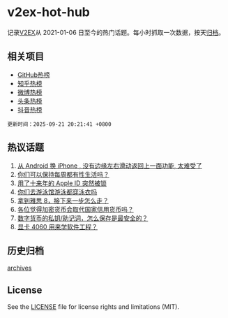 # v2ex-hot-hub

 记录[V2EX](https://www.v2ex.com/)从 2021-01-06 日至今的热门话题。每小时抓取一次数据，按天[归档](archives)。
 
 ## 相关项目

- [GitHub热榜](https://github.com/lonnyzhang423/github-hot-hub)
- [知乎热榜](https://github.com/lonnyzhang423/zhihu-hot-hub)
- [微博热榜](https://github.com/lonnyzhang423/weibo-hot-hub)
- [头条热榜](https://github.com/lonnyzhang423/toutiao-hot-hub)
- [抖音热榜](https://github.com/lonnyzhang423/douyin-hot-hub)


 `更新时间：2025-09-21 20:21:41 +0800`

## 热议话题

1. [从 Android 换 iPhone , 没有边缘左右滑动返回上一面功能, 太难受了](https://www.v2ex.com/t/1160803)
1. [你们可以保持每周都有性生活吗？](https://www.v2ex.com/t/1160811)
1. [用了十来年的 Apple ID 突然被锁](https://www.v2ex.com/t/1160848)
1. [你们去游泳馆游泳都穿泳衣吗](https://www.v2ex.com/t/1160796)
1. [拿到雅思 8，接下来一步怎么走？](https://www.v2ex.com/t/1160762)
1. [各位觉得加密货币会取代国家信用货币吗？](https://www.v2ex.com/t/1160842)
1. [数字货币的私钥/助记词，怎么保存是最安全的？](https://www.v2ex.com/t/1160814)
1. [显卡 4060 用来学软件工程？](https://www.v2ex.com/t/1160830)

## 历史归档

[archives](archives)

## License

See the [LICENSE](LICENSE) file for license rights and limitations (MIT).
